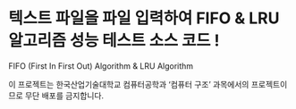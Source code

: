 # 텍스트 파일을 파일 입력하여 FIFO & LRU 알고리즘 성능 테스트 소스 코드 !
FIFO (First In First Out) Algorithm &amp; LRU Algorithm

이 프로젝트는 한국산업기술대학교 컴퓨터공학과 ‘컴퓨터 구조’ 과목에서의 프로젝트이므로 무단 배포를 금지합니다.
